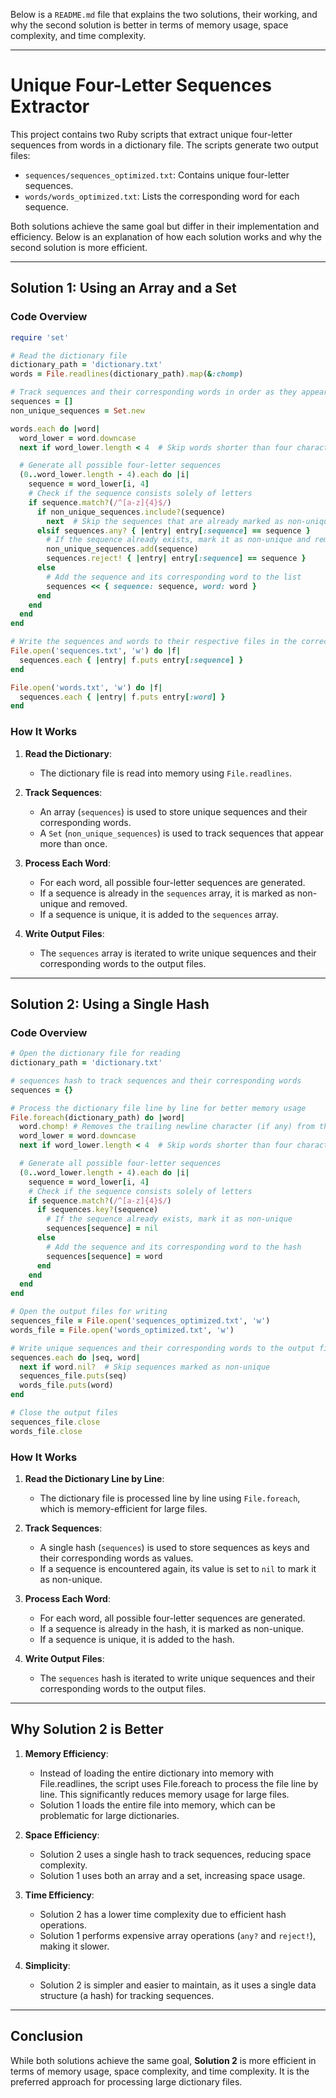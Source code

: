 Below is a `README.md` file that explains the two solutions, their working, and why the second solution is better in terms of memory usage, space complexity, and time complexity.

---

# Unique Four-Letter Sequences Extractor

This project contains two Ruby scripts that extract unique four-letter sequences from words in a dictionary file. The scripts generate two output files:

- `sequences/sequences_optimized.txt`: Contains unique four-letter sequences.
- `words/words_optimized.txt`: Lists the corresponding word for each sequence.

Both solutions achieve the same goal but differ in their implementation and efficiency. Below is an explanation of how each solution works and why the second solution is more efficient.

---

## Solution 1: Using an Array and a Set

### Code Overview

```ruby
require 'set'

# Read the dictionary file
dictionary_path = 'dictionary.txt'
words = File.readlines(dictionary_path).map(&:chomp)

# Track sequences and their corresponding words in order as they appear in the dictionary
sequences = []
non_unique_sequences = Set.new

words.each do |word|
  word_lower = word.downcase
  next if word_lower.length < 4  # Skip words shorter than four characters

  # Generate all possible four-letter sequences
  (0..word_lower.length - 4).each do |i|
    sequence = word_lower[i, 4]
    # Check if the sequence consists solely of letters
    if sequence.match?(/^[a-z]{4}$/)
      if non_unique_sequences.include?(sequence)
        next  # Skip the sequences that are already marked as non-unique
      elsif sequences.any? { |entry| entry[:sequence] == sequence }
        # If the sequence already exists, mark it as non-unique and remove it
        non_unique_sequences.add(sequence)
        sequences.reject! { |entry| entry[:sequence] == sequence }
      else
        # Add the sequence and its corresponding word to the list
        sequences << { sequence: sequence, word: word }
      end
    end
  end
end

# Write the sequences and words to their respective files in the correct order
File.open('sequences.txt', 'w') do |f|
  sequences.each { |entry| f.puts entry[:sequence] }
end

File.open('words.txt', 'w') do |f|
  sequences.each { |entry| f.puts entry[:word] }
end
```

### How It Works

1. **Read the Dictionary**:

   - The dictionary file is read into memory using `File.readlines`.

2. **Track Sequences**:

   - An array (`sequences`) is used to store unique sequences and their corresponding words.
   - A `Set` (`non_unique_sequences`) is used to track sequences that appear more than once.

3. **Process Each Word**:

   - For each word, all possible four-letter sequences are generated.
   - If a sequence is already in the `sequences` array, it is marked as non-unique and removed.
   - If a sequence is unique, it is added to the `sequences` array.

4. **Write Output Files**:
   - The `sequences` array is iterated to write unique sequences and their corresponding words to the output files.

---

## Solution 2: Using a Single Hash

### Code Overview

```ruby
# Open the dictionary file for reading
dictionary_path = 'dictionary.txt'

# sequences hash to track sequences and their corresponding words
sequences = {}

# Process the dictionary file line by line for better memory usage
File.foreach(dictionary_path) do |word|
  word.chomp! # Removes the trailing newline character (if any) from the string `word`
  word_lower = word.downcase
  next if word_lower.length < 4  # Skip words shorter than four characters

  # Generate all possible four-letter sequences
  (0..word_lower.length - 4).each do |i|
    sequence = word_lower[i, 4]
    # Check if the sequence consists solely of letters
    if sequence.match?(/^[a-z]{4}$/)
      if sequences.key?(sequence)
        # If the sequence already exists, mark it as non-unique
        sequences[sequence] = nil
      else
        # Add the sequence and its corresponding word to the hash
        sequences[sequence] = word
      end
    end
  end
end

# Open the output files for writing
sequences_file = File.open('sequences_optimized.txt', 'w')
words_file = File.open('words_optimized.txt', 'w')

# Write unique sequences and their corresponding words to the output files in one traversal for enhanced performance
sequences.each do |seq, word|
  next if word.nil?  # Skip sequences marked as non-unique
  sequences_file.puts(seq)
  words_file.puts(word)
end

# Close the output files
sequences_file.close
words_file.close
```

### How It Works

1. **Read the Dictionary Line by Line**:

   - The dictionary file is processed line by line using `File.foreach`, which is memory-efficient for large files.

2. **Track Sequences**:

   - A single hash (`sequences`) is used to store sequences as keys and their corresponding words as values.
   - If a sequence is encountered again, its value is set to `nil` to mark it as non-unique.

3. **Process Each Word**:

   - For each word, all possible four-letter sequences are generated.
   - If a sequence is already in the hash, it is marked as non-unique.
   - If a sequence is unique, it is added to the hash.

4. **Write Output Files**:
   - The `sequences` hash is iterated to write unique sequences and their corresponding words to the output files.

---

## Why Solution 2 is Better

1. **Memory Efficiency**:

   - Instead of loading the entire dictionary into memory with File.readlines, the script uses File.foreach to process the file line by line. This significantly reduces memory usage for large files.
   - Solution 1 loads the entire file into memory, which can be problematic for large dictionaries.

2. **Space Efficiency**:

   - Solution 2 uses a single hash to track sequences, reducing space complexity.
   - Solution 1 uses both an array and a set, increasing space usage.

3. **Time Efficiency**:

   - Solution 2 has a lower time complexity due to efficient hash operations.
   - Solution 1 performs expensive array operations (`any?` and `reject!`), making it slower.

4. **Simplicity**:
   - Solution 2 is simpler and easier to maintain, as it uses a single data structure (a hash) for tracking sequences.

---

## Conclusion

While both solutions achieve the same goal, **Solution 2** is more efficient in terms of memory usage, space complexity, and time complexity. It is the preferred approach for processing large dictionary files.
